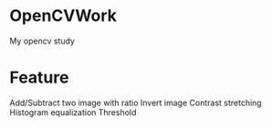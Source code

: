 # OpenCVWork
My opencv study

# Feature
Add/Subtract two image with ratio
Invert image 
Contrast stretching 
Histogram equalization 
Threshold 
